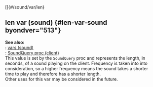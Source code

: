 []{#/sound/var/len}    
## len var (sound) {#len-var-sound byondver="513"}    
**See also:**    
:   [vars (sound)](/ref/sound/var/var.md)    
:   [SoundQuery proc (client)](/ref/client/proc/SoundQuery/SoundQuery.md)    
This value is set by the `SoundQuery` proc and represents the length, in    
seconds, of a sound playing on the client. Frequency is taken into into    
consideration, so a higher frequency means the sound takes a shorter    
time to play and therefore has a shorter length.    
Other uses for this var may be considered in the future.  
